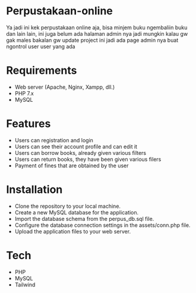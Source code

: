 # Perpustakaan-online
Ya jadi ini kek perpustakaan online aja, bisa minjem buku ngembaliin buku dan lain lain, ini juga belum ada halaman admin nya jadi mungkin kalau gw gak males bakalan gw update project ini jadi ada page admin nya buat ngontrol user user yang ada

# Requirements
- Web server (Apache, Nginx, Xampp, dll.) 
- PHP 7.x
- MySQL

# Features
- Users can registration and login
- Users can see their account profile and can edit it
- Users can borrow books, already given various filters
- Users can return books, they have been given various filers
- Payment of fines that are obtained by the user

# Installation
- Clone the repository to your local machine.
- Create a new MySQL database for the application.
- Import the database schema from the perpus_db.sql file.
- Configure the database connection settings in the assets/conn.php file.
- Upload the application files to your web server.

# Tech
- PHP
- MySQL
- Tailwind
